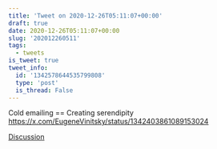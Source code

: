 ```yaml
---
title: 'Tweet on 2020-12-26T05:11:07+00:00'
draft: true
date: 2020-12-26T05:11:07+00:00
slug: '202012260511'
tags:
  - tweets
is_tweet: true
tweet_info:
  id: '1342578644535799808'
  type: 'post'
  is_thread: False
---
```




Cold emailing == Creating serendipity <https://x.com/EugeneVinitsky/status/1342403861089153024>

[Discussion](https://x.com/sytelus/status/1342578644535799808)
